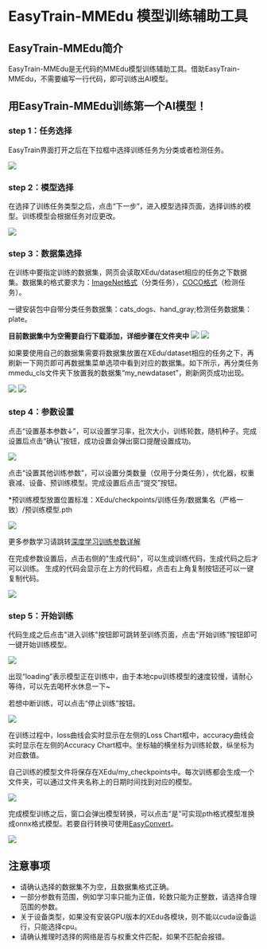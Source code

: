 # EasyTrain-MMEdu 模型训练辅助工具

EasyTrain-MMEdu简介
-------------

EasyTrain-MMEdu是无代码的MMEdu模型训练辅助工具。借助EasyTrain-MMEdu，不需要编写一行代码，即可训练出AI模型。

用EasyTrain-MMEdu训练第一个AI模型！
-----------------------------

### step 1：任务选择

EasyTrain界面打开之后在下拉框中选择训练任务为分类或者检测任务。

![](../images/easydl/train1.jpg)

### step 2：模型选择

在选择了训练任务类型之后，点击“下一步”，进入模型选择页面，选择训练的模型。训练模型会根据任务对应更改。

![](../images/easydl/train2.png)

### step 3：数据集选择

在训练中要指定训练的数据集，网页会读取XEdu/dataset相应的任务之下数据集。数据集的格式要求为：[ImageNet格式](https://xedu.readthedocs.io/zh/master/mmedu/introduction.html#imagenet)（分类任务），[COCO格式](https://xedu.readthedocs.io/zh/master/mmedu/introduction.html#coco)（检测任务）。

一键安装包中自带分类任务数据集：cats_dogs、hand_gray;检测任务数据集：plate。

**目前数据集中为空需要自行下载添加，详细步骤在文件夹中**
![](../images/easydl/train-dataset.png)
![](../images/easydl/train3.jpg)

如果要使用自己的数据集需要将数据集放置在XEdu/dataset相应的任务之下，再刷新一下网页即可再数据集菜单选项中看到对应的数据集。如下所示，再分类任务mmedu_cls文件夹下放置我的数据集“my_newdataset”，刷新网页成功出现。

![](../images/easydl/train4.png)
![](../images/easydl/train5.png)

### step 4：参数设置

点击“设置基本参数↓”，可以设置学习率，批次大小，训练轮数，随机种子。完成设置后点击“确认”按钮，成功设置会弹出窗口提醒设置成功。

![](../images/easydl/train6.png)

点击“设置其他训练参数”，可以设置分类数量（仅用于分类任务），优化器，权重衰减、设备、预训练模型。完成设置后点击“提交”按钮。

*预训练模型放置位置标准：XEdu/checkpoints/训练任务/数据集名（严格一致）/预训练模型.pth

![](../images/easydl/train7.png)

更多参数学习请跳转[深度学习训练参数详解](https://xedu.readthedocs.io/zh/master/dl_library/parameter_explain.html)


在完成参数设置后，点击右侧的"生成代码"，可以生成训练代码，生成代码之后才可以训练。
生成的代码会显示在上方的代码框，点击右上角复制按钮还可以一键复制代码。

![](../images/easydl/train8.png)

### step 5：开始训练

代码生成之后点击"进入训练"按钮即可跳转至训练页面，点击“开始训练”按钮即可一键开始训练模型。

![](../images/easydl/train9.png)

出现“loading”表示模型正在训练中，由于本地cpu训练模型的速度较慢，请耐心等待，可以先去喝杯水休息一下~

若想中断训练，可以点击“停止训练”按钮。

![](../images/easydl/train10.png)

在训练过程中，loss曲线会实时显示在左侧的Loss Chart框中，accuracy曲线会实时显示在左侧的Accuracy  Chart框中。坐标轴的横坐标为训练轮数，纵坐标为对应数值。

自己训练的模型文件将保存在XEdu/my_checkpoints中。每次训练都会生成一个文件夹，可以通过文件夹名称上的日期时间找到对应的模型。

![](../images/easydl/train11.png)

完成模型训练之后，窗口会弹出模型转换，可以点击“是”可实现pth格式模型准换成onnx格式模型。若要自行转换可使用[EasyConvert](https://xedu.readthedocs.io/zh/master/easydl/easyconvert.html)。

![](../images/easydl/train19.png)

注意事项
--------

-   请确认选择的数据集不为空，且数据集格式正确。
-   一部分参数有范围，例如学习率只能为正值，轮数只能为正整数，请选择合理范围的参数。
-   关于设备类型，如果没有安装GPU版本的XEdu各模块，则不能以cuda设备运行，只能选择cpu。
-   请确认推理时选择的网络是否与权重文件匹配，如果不匹配会报错。
